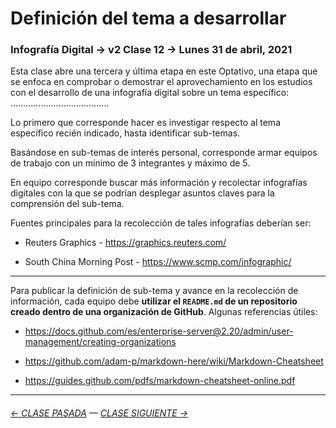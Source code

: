 # Definición del tema a desarrollar

###  Infografía Digital → v2 Clase 12 → Lunes 31 de abril, 2021

Esta clase abre una tercera y última etapa en este Optativo, una etapa que se enfoca en comprobar o demostrar el aprovechamiento en los estudios con el desarrollo de una infografía digital sobre un tema específico: ………………………………… 

Lo primero que corresponde hacer es investigar respecto al tema específico recién indicado, hasta identificar sub-temas.

Basándose en sub-temas de interés personal, corresponde armar equipos de trabajo con un mínimo de 3 integrantes y máximo de 5.

En equipo corresponde buscar más información y recolectar infografías digitales con la que se podrían desplegar asuntos claves para la comprensión del sub-tema.

Fuentes principales para la recolección de tales infografías deberían ser:

- Reuters Graphics - https://graphics.reuters.com/

- South China Morning Post - https://www.scmp.com/infographic/

- - - - - - - - 

Para publicar la definición de sub-tema y avance en la recolección de información, cada equipo debe **utilizar el `README.md` de un repositorio creado dentro de una organización de GitHub**. Algunas referencias útiles:

- https://docs.github.com/es/enterprise-server@2.20/admin/user-management/creating-organizations

- https://github.com/adam-p/markdown-here/wiki/Markdown-Cheatsheet

- https://guides.github.com/pdfs/markdown-cheatsheet-online.pdf

- - - - - - - - - - - - -

###### [← CLASE PASADA](https://github.com/profesorfaco/dno075-2021/tree/main/clase-11) — [CLASE SIGUIENTE →](https://github.com/profesorfaco/dno075-2021/tree/main/clase-13) 


